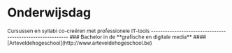 Onderwijsdag
============

<small>
Cursussen en syllabi co-creëren met professionele IT-tools 
----------------------------------------------------------
### Bachelor in de **grafische en digitale media**
#### [Arteveldehogeschool](http://www.arteveldehogeschool.be)
</small>